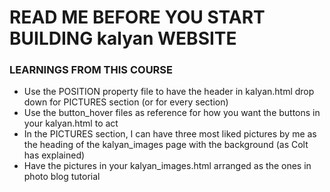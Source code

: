 # READ ME BEFORE YOU START BUILDING kalyan WEBSITE

### LEARNINGS FROM THIS COURSE
* Use the POSITION property file to have the header in kalyan.html drop down for PICTURES section (or for every section)
* Use the button_hover files as reference for how you want the buttons in your kalyan.html to act
* In the PICTURES section, I can have three most liked pictures by me as the heading of the kalyan_images page with the background (as Colt has explained)
* Have the pictures in your kalyan_images.html arranged as the ones in photo blog tutorial